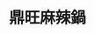 ---
title: "鼎旺麻辣鍋"
description: "鼎旺麻辣鍋"
layout: shop
keywords:
  - 美食競賽
  - 台灣美食
  - 美食精選
datePublished: "2025-06-30"
dateModified: "2025-07-02"
city: "台北市"
district: "大安區"
address: "台北市大安區大安路一段251號1樓"
phone: "0227044172"
geo: "25.03371026536124, 121.54616640063452"
google_map: "https://maps.app.goo.gl/cYp9TAkUa5Tqy9Cm9"
footinder: "https://footinder.com.tw/%E5%8F%B0%E5%8C%97%E5%B8%82%E5%A4%A7%E5%AE%89%E5%8D%80/32694/"
official: "https://www.facebook.com/dingwangone/"
award:
  - name: "500盤"
    year: "2024"
    entries:
      - dishes:
          - "鳳爪"

---